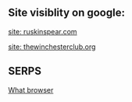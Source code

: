 ## Site visiblity on google:

[site: ruskinspear.com](https://www.google.com/search?q=site%3Aruskinspear.com)

[site: thewinchesterclub.org](https://www.google.com/search?q=site%3Athewinchesterclub.org)

## SERPS
[What browser](https://www.google.com/search?q=what+broswer+am+i_using)
